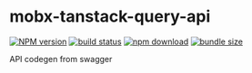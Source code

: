 # mobx-tanstack-query-api  

[![NPM version][npm-image]][npm-url] [![build status][github-build-actions-image]][github-actions-url] [![npm download][download-image]][download-url] [![bundle size][bundlephobia-image]][bundlephobia-url]


[npm-image]: http://img.shields.io/npm/v/mobx-tanstack-query-api.svg
[npm-url]: http://npmjs.org/package/mobx-tanstack-query-api
[github-build-actions-image]: https://github.com/js2me/mobx-tanstack-query-api/workflows/Build/badge.svg
[github-actions-url]: https://github.com/js2me/mobx-tanstack-query-api/actions
[download-image]: https://img.shields.io/npm/dm/mobx-tanstack-query-api.svg
[download-url]: https://npmjs.org/package/mobx-tanstack-query-api
[bundlephobia-url]: https://bundlephobia.com/result?p=mobx-tanstack-query-api
[bundlephobia-image]: https://badgen.net/bundlephobia/minzip/mobx-tanstack-query-api


API codegen from swagger  